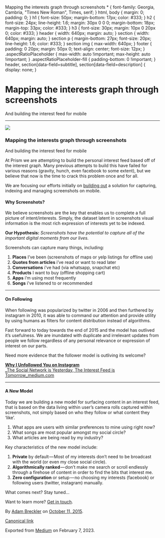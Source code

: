  Mapping the interests graph through screenshots \* { font-family: Georgia, Cambria, "Times New Roman", Times, serif; } html, body { margin: 0; padding: 0; } h1 { font-size: 50px; margin-bottom: 17px; color: #333; } h2 { font-size: 24px; line-height: 1.6; margin: 30px 0 0 0; margin-bottom: 18px; margin-top: 33px; color: #333; } h3 { font-size: 30px; margin: 10px 0 20px 0; color: #333; } header { width: 640px; margin: auto; } section { width: 640px; margin: auto; } section p { margin-bottom: 27px; font-size: 20px; line-height: 1.6; color: #333; } section img { max-width: 640px; } footer { padding: 0 20px; margin: 50px 0; text-align: center; font-size: 12px; } .aspectRatioPlaceholder { max-width: auto !important; max-height: auto !important; } .aspectRatioPlaceholder-fill { padding-bottom: 0 !important; } header, section\[data-field=subtitle\], section\[data-field=description\] { display: none; }

Mapping the interests graph through screenshots
===============================================

And building the interest feed for mobile

* * *

![](https://cdn-images-1.medium.com/max/800/1*d_kFsXTO4Pv6UokG95FqhA.png)

### Mapping the interests graph through screenshots

And building the interest feed for mobile

At Prism we are attempting to build the personal interest feed based off of the interest graph. Many previous attempts to build this have failed for various reasons (gravity, hunch, even facebook to some extent), but we believe that now is the time to crack this problem once and for all.

We are focusing our efforts initially on [building out](https://medium.com/@adambreckler/prism-lens-beta-v-2-ca680c891206) a solution for capturing, indexing and managing screenshots on mobile.

#### Why Screenshots?

We believe screenshots are the key that enables us to complete a full picture of intent/interests. Simply, the dataset latent in screenshots visual information is the most rich expression of interests yet to be indexed.

**Our Hypothesis:** _Screenshots have the potential to capture all of the important digital moments from our lives._

Screenshots can capture many things, including:

1.  **Places** I’ve been (screenshots of maps or yelp listings for offline use)
2.  **Quotes from articles** i’ve read or want to read later
3.  **Conversations** i’ve had (via whatsapp, snapchat etc)
4.  **Products** I want to buy (offline shopping cart)
5.  **Apps** i’m using most frequently
6.  **Songs** i’ve listened to or recommended

* * *

#### On Following

When following was popularized by twitter in 2006 and then furthered by instagram in 2010, it was able to command our attention and provide utility by using humans as filters for content distribution instead of algorithms.

Fast forward to today towards the end of 2015 and the model has outlived it’s usefulness. We are inundated with duplicate and irrelevant updates from people we follow regardless of any personal relevance or expression of interest on our parts.

Need more evidence that the follower model is outliving its welcome?

[**Why I Unfollowed You on Instagram**  <br>_The Social Network is Yesterday, The Interest Feed is Tomorrow_medium.com](https://medium.com/p/4d36dc697bdb)[](https://medium.com/p/4d36dc697bdb)

* * *

#### A New Model

Today we are building a new model for surfacing content in an interest feed, that is based on the data living within user’s camera rolls captured within screenshots, not simply based on who they follow or what content they ‘like’.

1.  What apps are users with similar preferences to mine using right now?
2.  What songs are most popular amongst my social circle?
3.  What articles are being read by my industry?

Key characteristics of the new model include:

1.  **Private** by default — Most of my interests don’t need to be broadcast with the world (or even my close social circle).
2.  **Algorithmically ranked** — don’t make me search or scroll endlessly through a firehose of content in order to find the bits that interest me.
3.  **Zero configuration** or setup — no choosing my interests (facebook) or following users (twitter, instagram) manually.

What comes next? Stay tuned…

Want to learn more? [Get in touch](http://prism.io).

By [Adam Breckler](https://medium.com/@adambreckler) on [October 11, 2015](https://medium.com/p/40e38bbc8a15).

[Canonical link](https://medium.com/@adambreckler/building-the-interest-feed-40e38bbc8a15)

Exported from [Medium](https://medium.com) on February 7, 2023.